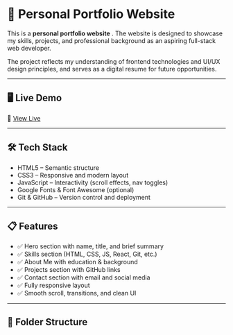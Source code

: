 # 💼 Personal Portfolio Website

This is a **personal portfolio website** . The website is designed to showcase my skills, projects, and professional background as an aspiring full-stack web developer.

The project reflects my understanding of frontend technologies and UI/UX design principles, and serves as a digital resume for future opportunities.

---

## 🖥️ Live Demo

🔗 [View Live](https://portfolio-aryanjhanwar.netlify.app/)

---

## 🛠️ Tech Stack

- HTML5 – Semantic structure  
- CSS3 – Responsive and modern layout  
- JavaScript – Interactivity (scroll effects, nav toggles)  
- Google Fonts & Font Awesome (optional)  
- Git & GitHub – Version control and deployment  

---

## 📋 Features

- ✅ Hero section with name, title, and brief summary  
- ✅ Skills section (HTML, CSS, JS, React, Git, etc.)  
- ✅ About Me with education & background  
- ✅ Projects section with GitHub links  
- ✅ Contact section with email and social media  
- ✅ Fully responsive layout  
- ✅ Smooth scroll, transitions, and clean UI  

---

## 📁 Folder Structure

